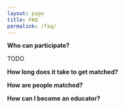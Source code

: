```yaml
---
layout: page
title: FAQ
permalink: /faq/
---
```


**Who can participate?**

TODO

**How long does it take to get matched?**

**How are people matched?**


**How can I become an educator?**


